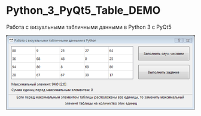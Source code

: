 # Python_3_PyQt5_Table_DEMO
Работа с визуальными табличными данными в Python 3 с PyQt5

![Screenshot](Python-03.png)
